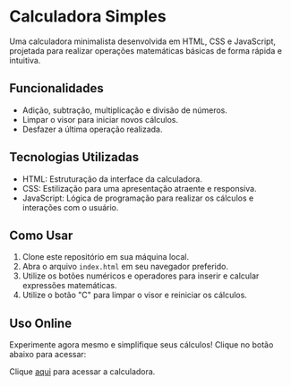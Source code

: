 # Calculadora Simples

Uma calculadora minimalista desenvolvida em HTML, CSS e JavaScript, projetada para realizar operações matemáticas básicas de forma rápida e intuitiva.

## Funcionalidades

- Adição, subtração, multiplicação e divisão de números.
- Limpar o visor para iniciar novos cálculos.
- Desfazer a última operação realizada.

## Tecnologias Utilizadas

- HTML: Estruturação da interface da calculadora.
- CSS: Estilização para uma apresentação atraente e responsiva.
- JavaScript: Lógica de programação para realizar os cálculos e interações com o usuário.

## Como Usar

1. Clone este repositório em sua máquina local.
2. Abra o arquivo `index.html` em seu navegador preferido.
3. Utilize os botões numéricos e operadores para inserir e calcular expressões matemáticas.
4. Utilize o botão "C" para limpar o visor e reiniciar os cálculos.

## Uso Online

Experimente agora mesmo e simplifique seus cálculos! Clique no botão abaixo para acessar:

Clique [aqui](https://rs-hiago.github.io/Calculadora-Minimalista/) para acessar a calculadora.
